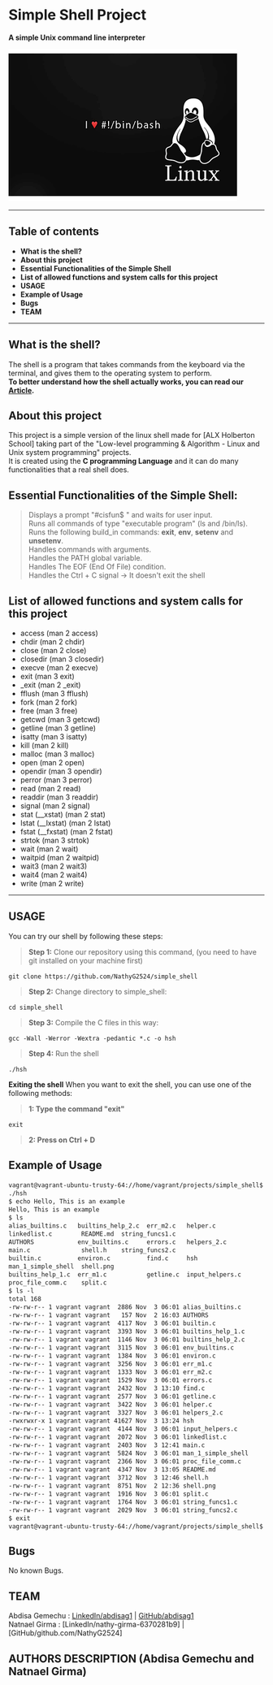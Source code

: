 # Simple Shell Project

**A simple Unix command line interpreter**

![shell](/shell.png)


****
## Table of contents
 - **What is the shell?**
 - **About this project**
 - **Essential Functionalities of the Simple Shell**
 - **List of allowed functions and system calls for this project**
 - **USAGE**
 - **Example of Usage**
 - **Bugs**
 - **TEAM**
 ****

## What is the shell?
The shell is a program that takes commands from the keyboard via the terminal, and gives them to the operating system to perform.\
**To better understand how the shell actually works, you can read our [Article].**

## About this project
This project is a simple version of the linux shell made for [ALX Holberton School] taking part of the "Low-level programming & Algorithm - Linux and Unix system programming" projects.\
It is created using the **C programming Language** and it can do many functionalities that a real shell does.

## Essential Functionalities of the Simple Shell:
> Displays a prompt "#cisfun$ " and waits for user input.\
> Runs all commands of type "executable program" (ls and /bin/ls).\
> Runs the following build_in commands: **exit**, **env**, **setenv** and **unsetenv**.\
> Handles commands with arguments.\
> Handles the PATH global variable.\
> Handles The EOF (End Of File) condition.\
> Handles the Ctrl + C signal -> It doesn't exit the shell

## List of allowed functions and system calls for this project
 - access (man 2 access)
 - chdir (man 2 chdir)
 - close (man 2 close)
 - closedir (man 3 closedir)
 - execve (man 2 execve)
 - exit (man 3 exit)
 - _exit (man 2 _exit)
 - fflush (man 3 fflush)
 - fork (man 2 fork)
 - free (man 3 free)
 - getcwd (man 3 getcwd)
 - getline (man 3 getline)
 - isatty (man 3 isatty)
 - kill (man 2 kill)
 - malloc (man 3 malloc)
 - open (man 2 open)
 - opendir (man 3 opendir)
 - perror (man 3 perror)
 - read (man 2 read)
 - readdir (man 3 readdir)
 - signal (man 2 signal)
 - stat (__xstat) (man 2 stat)
 - lstat (__lxstat) (man 2 lstat)
 - fstat (__fxstat) (man 2 fstat)
 - strtok (man 3 strtok)
 - wait (man 2 wait)
 - waitpid (man 2 waitpid)
 - wait3 (man 2 wait3)
 - wait4 (man 2 wait4)
 - write (man 2 write)
****

## USAGE
You can try our shell by following these steps:
> **Step 1:** Clone our repository using this command, (you need to have git installed on your machine first)
````
git clone https://github.com/NathyG2524/simple_shell
````
> **Step 2:** Change directory to simple_shell:
````
cd simple_shell
````
> **Step 3:** Compile the C files in this way:
````
gcc -Wall -Werror -Wextra -pedantic *.c -o hsh
````
> **Step 4:** Run the shell
````
./hsh
````
**Exiting the shell**
When you want to exit the shell, you can use one of the following methods:
> **1: Type the command "exit"**
````
exit
````
> **2: Press on Ctrl + D**

## Example of Usage
````
vagrant@vagrant-ubuntu-trusty-64://home/vagrant/projects/simple_shell$ ./hsh
$ echo Hello, This is an example
Hello, This is an example
$ ls
alias_builtins.c   builtins_help_2.c  err_m2.c   helper.c         linkedlist.c        README.md  string_funcs1.c
AUTHORS            env_builtins.c     errors.c   helpers_2.c      main.c              shell.h    string_funcs2.c
builtin.c          environ.c          find.c     hsh              man_1_simple_shell  shell.png
builtins_help_1.c  err_m1.c           getline.c  input_helpers.c  proc_file_comm.c    split.c
$ ls -l
total 168
-rw-rw-r-- 1 vagrant vagrant  2886 Nov  3 06:01 alias_builtins.c
-rw-rw-r-- 1 vagrant vagrant   157 Nov  2 16:03 AUTHORS
-rw-rw-r-- 1 vagrant vagrant  4117 Nov  3 06:01 builtin.c
-rw-rw-r-- 1 vagrant vagrant  3393 Nov  3 06:01 builtins_help_1.c
-rw-rw-r-- 1 vagrant vagrant  1146 Nov  3 06:01 builtins_help_2.c
-rw-rw-r-- 1 vagrant vagrant  3115 Nov  3 06:01 env_builtins.c
-rw-rw-r-- 1 vagrant vagrant  1384 Nov  3 06:01 environ.c
-rw-rw-r-- 1 vagrant vagrant  3256 Nov  3 06:01 err_m1.c
-rw-rw-r-- 1 vagrant vagrant  1333 Nov  3 06:01 err_m2.c
-rw-rw-r-- 1 vagrant vagrant  1529 Nov  3 06:01 errors.c
-rw-rw-r-- 1 vagrant vagrant  2432 Nov  3 13:10 find.c
-rw-rw-r-- 1 vagrant vagrant  2577 Nov  3 06:01 getline.c
-rw-rw-r-- 1 vagrant vagrant  3422 Nov  3 06:01 helper.c
-rw-rw-r-- 1 vagrant vagrant  3327 Nov  3 06:01 helpers_2.c
-rwxrwxr-x 1 vagrant vagrant 41627 Nov  3 13:24 hsh
-rw-rw-r-- 1 vagrant vagrant  4144 Nov  3 06:01 input_helpers.c
-rw-rw-r-- 1 vagrant vagrant  2072 Nov  3 06:01 linkedlist.c
-rw-rw-r-- 1 vagrant vagrant  2403 Nov  3 12:41 main.c
-rw-rw-r-- 1 vagrant vagrant  5824 Nov  3 06:01 man_1_simple_shell
-rw-rw-r-- 1 vagrant vagrant  2366 Nov  3 06:01 proc_file_comm.c
-rw-rw-r-- 1 vagrant vagrant  4347 Nov  3 13:05 README.md
-rw-rw-r-- 1 vagrant vagrant  3712 Nov  3 12:46 shell.h
-rw-rw-r-- 1 vagrant vagrant  8751 Nov  2 12:36 shell.png
-rw-rw-r-- 1 vagrant vagrant  1916 Nov  3 06:01 split.c
-rw-rw-r-- 1 vagrant vagrant  1764 Nov  3 06:01 string_funcs1.c
-rw-rw-r-- 1 vagrant vagrant  2029 Nov  3 06:01 string_funcs2.c
$ exit
vagrant@vagrant-ubuntu-trusty-64://home/vagrant/projects/simple_shell$

````
## Bugs
No known Bugs.

## TEAM
Abdisa Gemechu  : [LinkedIn/abdisag1] | [GitHub/abdisag1] \
Natnael Girma : [LinkedIn/nathy-girma-6370281b9] | [GitHub/github.com/NathyG2524] 

[Article]: <https://www.linkedin.com/pulse/what-happens-when-you-type-ls-l-c-shell-abdisa-gemechu/?published=t/>
[Holberton School]: <https://www.holbertonschool.com>
[LinkedIn/abdisag1]: <https://www.linkedin.com/in/abdisag1/>
[LinkedIn/Natnael]: <https://www.linkedin.com/in/nathy-girma-6370281b9/>
[GitHub/abdisag1]: <https://github.com/abdisag1>
[GitHub/Natnael]: <https://github.com/NathyG2524>


## AUTHORS DESCRIPTION (Abdisa Gemechu and Natnael Girma)
 
